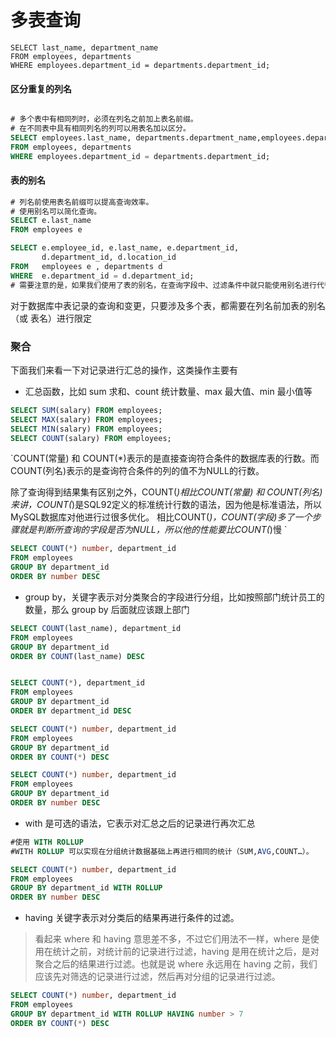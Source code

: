 # 多表查询

``` mysql
SELECT last_name, department_name
FROM employees, departments
WHERE employees.department_id = departments.department_id;

```

#### 区分重复的列名
``` sql

# 多个表中有相同列时，必须在列名之前加上表名前缀。
# 在不同表中具有相同列名的列可以用表名加以区分。
SELECT employees.last_name, departments.department_name,employees.department_id
FROM employees, departments
WHERE employees.department_id = departments.department_id;

```

#### 表的别名
``` sql
# 列名前使用表名前缀可以提高查询效率。
# 使用别名可以简化查询。
SELECT e.last_name
FROM employees e

SELECT e.employee_id, e.last_name, e.department_id,
       d.department_id, d.location_id
FROM   employees e , departments d
WHERE  e.department_id = d.department_id;
# 需要注意的是，如果我们使用了表的别名，在查询字段中、过滤条件中就只能使用别名进行代替，不能使用原有的表名，否则就会报错。
```

对于数据库中表记录的查询和变更，只要涉及多个表，都需要在列名前加表的别名（或 表名）进行限定

### 聚合
下面我们来看一下对记录进行汇总的操作，这类操作主要有

- 汇总函数，比如 sum 求和、count 统计数量、max 最大值、min 最小值等
``` sql
SELECT SUM(salary) FROM employees;
SELECT MAX(salary) FROM employees;
SELECT MIN(salary) FROM employees;
SELECT COUNT(salary) FROM employees;
```
`COUNT(常量) 和 COUNT(*)表示的是直接查询符合条件的数据库表的行数。而COUNT(列名)表示的是查询符合条件的列的值不为NULL的行数。

除了查询得到结果集有区别之外，COUNT(*)相比COUNT(常量) 和 COUNT(列名)来讲，COUNT(*)是SQL92定义的标准统计行数的语法，因为他是标准语法，所以MySQL数据库对他进行过很多优化。
相比COUNT(*)，COUNT(字段)多了一个步骤就是判断所查询的字段是否为NULL，所以他的性能要比COUNT(*)慢
`

``` sql
SELECT COUNT(*) number, department_id
FROM employees
GROUP BY department_id 
ORDER BY number DESC
```

- group by，关键字表示对分类聚合的字段进行分组，比如按照部门统计员工的数量，那么 group by 后面就应该跟上部门
``` sql
SELECT COUNT(last_name), department_id
FROM employees
GROUP BY department_id 
ORDER BY COUNT(last_name) DESC


SELECT COUNT(*), department_id
FROM employees
GROUP BY department_id 
ORDER BY department_id DESC

SELECT COUNT(*) number, department_id
FROM employees
GROUP BY department_id 
ORDER BY COUNT(*) DESC

SELECT COUNT(*) number, department_id
FROM employees
GROUP BY department_id 
ORDER BY number DESC
```
- with 是可选的语法，它表示对汇总之后的记录进行再次汇总

``` sql
#使用 WITH ROLLUP
#WITH ROLLUP 可以实现在分组统计数据基础上再进行相同的统计（SUM,AVG,COUNT…）。

SELECT COUNT(*) number, department_id
FROM employees
GROUP BY department_id WITH ROLLUP
ORDER BY number DESC

``` 

- having 关键字表示对分类后的结果再进行条件的过滤。

> 看起来 where 和 having 意思差不多，不过它们用法不一样，where 是使用在统计之前，对统计前的记录进行过滤，having 是用在统计之后，是对聚合之后的结果进行过滤。也就是说 where 永远用在 having 之前，我们应该先对筛选的记录进行过滤，然后再对分组的记录进行过滤。

``` sql
SELECT COUNT(*) number, department_id
FROM employees
GROUP BY department_id WITH ROLLUP HAVING number > 7
ORDER BY COUNT(*) DESC

```

